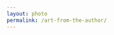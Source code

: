 ```yaml
---
layout: photo
permalink: /art-from-the-author/
---
```


<div class="author-art" style="background-image: url(/images/Liz-6Digital.jpg)">
</div>
